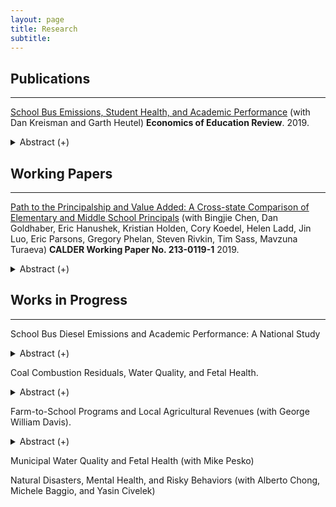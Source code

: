 ```yaml
---
layout: page
title: Research
subtitle: 
---
```


## Publications
----

[School Bus Emissions, Student Health, and Academic Performance](https://www.sciencedirect.com/science/article/abs/pii/S0272775719301530) (with Dan Kreisman and Garth Heutel) **Economics of Education Review**. 2019.

   <details><summary> Abstract (+) </summary>
   <blockquote> <p align="justify"> Diesel emissions from school buses expose children to high levels of air pollution; retrofitting bus engines can substantially reduce this exposure. Using variation from 2,656 retrofits across Georgia, we estimate effects of emissions reductions on district-level health and academic achievement. We demonstrate positive effects on respiratory health, measured by a statewide test of aerobic capacity. Placebo tests on body mass index show no impact. We also find that retrofitting districts experience significant test score gains in English and smaller gains in math. Our results suggest that engine retrofits can have meaningful and cost-effective impacts on health and cognitive functioning.<br></p> </blockquote>   
   </details>

## Working Papers
----

[Path to the Principalship and Value Added: A Cross-state Comparison of Elementary and Middle School Principals](https://caldercenter.org/publications/path-principalship-and-value-added-cross-state-comparison-elementary-and-middle-school) (with Bingjie Chen, Dan Goldhaber, Eric Hanushek, Kristian Holden, Cory Koedel, Helen Ladd, Jin Luo, Eric Parsons, Gregory Phelan, Steven Rivkin, Tim Sass, Mavzuna Turaeva) **CALDER Working Paper No. 213-0119-1** 2019. 

   <details><summary> Abstract (+) </summary>
   <blockquote>
   <p align="justify"> An increasing emphasis on principals as key to school improvement has contributed to efforts to elevate principal effectiveness that have taken various forms across the US. The primacy of the state as the focal point of educational reform elevates the value of understanding commonalities and differences among states in characteristics of principals, the distribution of principals among schools and ultimately the policies associated with more effective school leadership, particularly for disadvantaged children. This paper describes major state policies, the distribution of elementary school principals among schools along a several dimensions, and pathways to the principalship to illustrate similarities and differences among six states in the tenure and experience distributions and how these vary by student demographic characteristics and district size. Measurement of principal effectiveness and its relationship with principal characteristics and state policies would be ideal, but complications introduced by the dynamics of principal influences and confounding effects of other factors inhibit this effort. Nonetheless, school value added to achievement provides information on differences in principal effectiveness, and we report within-school variation value added across principal regimes and the associations between value added and principal characteristics. The analysis reveals many similarities and some differences among the states, some of which are related to differences in governance structures. Perhaps the most striking differences relate to the pathways to the principalship including the fraction of principals with experiences as assistant principals and teachers.
   <br></p> </blockquote>   
   </details>
   

## Works in Progress
----

School Bus Diesel Emissions and Academic Performance: A National Study 

   <details><summary> Abstract (+) </summary>
   <blockquote>
   <p align="justify"> 
Prior work shows that air pollution affects cognitive performance, and school bus diesel emissions meaningfully contribute to this exposure for school-age children. I exploit variation in the timing and location of 28,000 school bus engine retrofits or replacements across the US from 2008-2016 to test how reducing diesel emissions affects student test scores. I also incorporate satellite-based PM 2.5 measurements from the Atmospheric Composition Analysis Group to provide the first evidence that these engine retrofits significantly reduce ambient atmospheric pollution levels, suggesting potentially large spillover benefits from the retrofits separate from the student test score improvements. Finally, I ask how the cost of retrofitting these busses, approximately $233 million over 209 unique grant cycles, compares to the monetized benefits of the observed test score improvements.
   <br></p> </blockquote>   
   </details> 
   
 Coal Combustion Residuals, Water Quality, and Fetal Health.

   <details><summary> Abstract (+) </summary>
   <blockquote>
   <p align="justify">
Coal ash accounts for one third of industrial water pollution in the United States.  No previous study has investigated how this form of water pollution may impact municipal water quality.  I geographically link the universe of municipal water quality tests in North Carolina to information on coal ash discharges from the Toxic Releases Inventory to demonstrate the average relationship between surface water releases and municipal water quality.  Then, incorporating information on heavy rains and flooding from the National Oceanic and Atmospheric Administration, I show how these relatively common weather events exacerbate the risk of ash pond impounds impacting municipal water quality.  Finally, I estimate the cost of coal ash water pollution in terms of municipal water system fines for water quality violations, finding that the burden of coal ash pollution on municipal water systems in North Carolina is approximately $950,000 from 2005-2017.
   <br></p> </blockquote>   
   </details>

Farm-to-School Programs and Local Agricultural Revenues (with George William Davis). 

   <details><summary> Abstract (+) </summary>
   <blockquote>
   <p align="justify"> 
   Farm-to-school programs exist in every state. A central goal of these programs is to source school food from local farms and businesses. Proponents argue that such sourcing helps local businesses while improving school nutritional quality. I link school-district information on adoption of farm-to-school policies to a unique commodity-by-county survey of agricultural products to test for local economic effects of farm-to-school programs. Identification comes from spatiotemporal variation in school-district adoption of the policy, where I purge selection bias with a dosage treatment variable related to the number of students served by farm-to-school districts in neighboring counties. Preliminary results suggest that farm-to-school policies are responsible for 10-20% of the increase in farm revenues across the state of Georgia from 2001-2017, or roughly $750 million. The revenue increase is concentrated in eggs, dairy, and meats; surprisingly, revenues for fruits and vegetables appear unrelated to policy adoption even when breaking out the analysis by individual types of fruit or vegetable. I next link information on school-district nutritional expenditures and employ a standard difference-in-difference statistical model to show that these local economic effects come with no observable increase in total or per-pupil nutritional outlays, suggesting that school districts are primarily switching to more-local food providers.
   <br></p> </blockquote>   
   </details> 
   
Municipal Water Quality and Fetal Health (with Mike Pesko) 

Natural Disasters, Mental Health, and Risky Behaviors (with Alberto Chong, Michele
Baggio, and Yasin Civelek)
